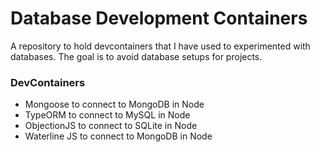# Database Development Containers
A repository to hold devcontainers that I have used to experimented with databases. The goal is to avoid database setups for projects.
### DevContainers
- Mongoose to connect to MongoDB in Node
- TypeORM to connect to MySQL in Node
- ObjectionJS to connect to SQLite in Node
- Waterline JS to connect to MongoDB in Node
